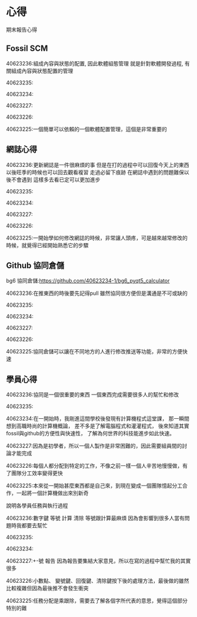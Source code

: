心得
===

期末報告心得

Fossil SCM
---

40623236:組成內容與狀態的配置, 因此軟體組態管理 就是針對軟體開發過程, 有關組成內容與狀態配置的管理

40623235:

40623234:

40623227:

40623226:

40623225:一個簡單可以依賴的一個軟體配置管理，這個是非常重要的

網誌心得
---

40623236:更新網誌是一件很麻煩的事 但是在打的過程中可以回復今天上的東西 以後旺季的時候也可以回去觀看複習 走過必留下痕跡 在網誌中遇到的問題難保以後不會遇到 這樣多去看已定可以更加進步

40623235:

40623234:

40623227:

40623226:

40623225:一開始學如何修改網誌的時候，非常讓人頭疼，可是越來越常修改的時候，就覺得已經開始熟悉它的步驟


Github 協同倉儲
---
bg6 協同倉儲:https://github.com/40623234-1/bg6_pyqt5_calculator

40623236:在推東西的時後要先記得pull 雖然協同很方便但是溝通是不可或缺的

40623235:

40623234:

40623227:

40623226:

40623225:協同倉儲可以讓在不同地方的人進行修改推送等功能，非常的方便快速

學員心得
---


40623236:協同是一個很重要的東西 一個東西完成需要很多人的幫忙和修改

40623235:

40623234:在一開始時，我剛進這間學校後發現有計算機程式這堂課，
那一瞬間想到高職時尚的計算機概論，
差不多是了解電腦程式和灌灌程式，
後來知道其實fossil與github的方便性與快速性，
了解為何世界的科技能進步如此快速。

40623227:因為是初學者，所以一個人製作是非常困難的，因此需要組員間的討論才能完成

40623226:每個人都分配到特定的工作，不像之前一樣一個人辛苦地慢慢做，有了團隊分工效率變得更快

40623225:本來從一開始甚麼東西都是自己來，到現在變成一個團隊憶起分工合作，一起將一個計算機做出來別新奇



說明各學員任務與執行過程

40623236:數字鍵 等號 計算 清除 等號跟計算最麻煩 因為會影響到很多人當有問題時我都要去幫忙

40623235:

40623234:

40623227:+-號 報告 因為報告要集結大家意見，所以在寫的過程中幫忙我的其實很多

40623226:小數點、 變號鍵、回復鍵、清除鍵按下後的處理方法，最後做的雖然比較複雜但因為最後推不會發生衝突

40623225:任務分配是乘跟除，需要去了解各個字所代表的意思，覺得這個部分特別的難
